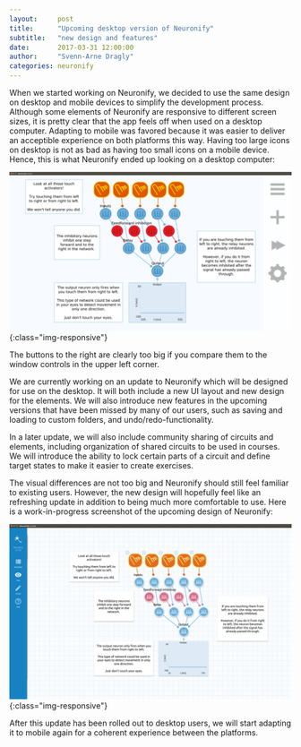 ```yaml
---
layout:     post
title:      "Upcoming desktop version of Neuronify"
subtitle:   "new design and features"
date:       2017-03-31 12:00:00
author:     "Svenn-Arne Dragly"
categories: neuronify
---
```


When we started working on Neuronify, we decided to use the same design on
desktop and mobile devices to simplify the development process.
Although some elements of Neuronify are responsive to different screen sizes,
it is pretty clear that the app feels off when used on a desktop computer.
Adapting to mobile was favored because it was easier to deliver an acceptible
experience on both platforms this way.
Having too large icons on desktop is not as bad as having too small icons on a
mobile device.
Hence, this is what Neuronify ended up looking on a desktop computer:

![Neuronify 1.0.9 on Ubuntu](/img/posts/neuronify-1.0.9-desktop.png){:class="img-responsive"}

The buttons to the right are clearly too big if you compare them to the window
controls in the upper left corner.

We are currently working on an update to Neuronify which will be designed for
use on the desktop.
It will both include a new UI layout and new design for the elements.
We will also introduce new features in the upcoming versions that have been
missed by many of our users, such as saving and loading to custom folders,
and undo/redo-functionality.

In a later update, we will also include community sharing of circuits and
elements, including organization of shared circuits to be used in courses.
We will introduce the ability to lock certain parts of a circuit and define
target states to make it easier to create exercises.

The visual differences are not too big and Neuronify should still feel familiar
to existing users.
However, the new design will hopefully feel like an refreshing update in
addition to being much more comfortable to use.
Here is a work-in-progress screenshot of the upcoming design of Neuronify:

![Neuronify 1.1 on Ubuntu](/img/posts/neuronify-1.1-desktop.png){:class="img-responsive"}

After this update has been rolled out to desktop users,
we will start adapting it to mobile again for a coherent experience between
the platforms.
